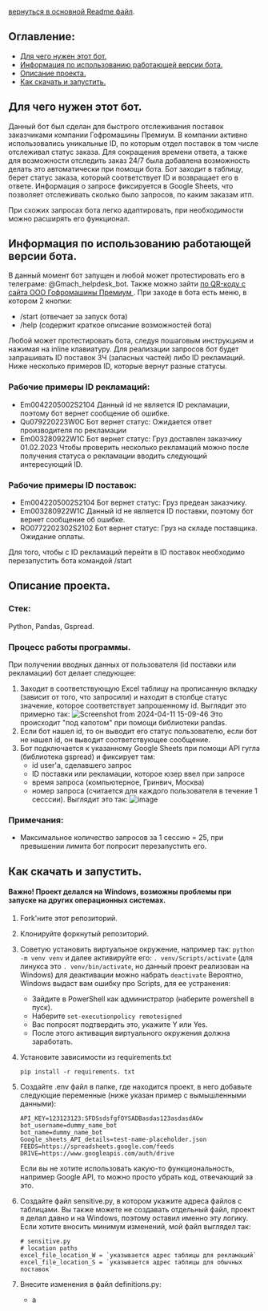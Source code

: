 [вернуться в основной Readme файл](https://github.com/gaifut/GMP-Warranty_ID_bot/blob/main/README.md).

## Оглавление:
- [Для чего нужен этот бот.](#Для-чего-нужен-этот-бот)
- [Информация по использованию работающей версии бота.](#Информация-по-использованию-работающей-версии-бота)
- [Описание проекта.](#Описание-проекта)
- [Как скачать и запустить.](#Как-скачать-и-запустить)

## Для чего нужен этот бот.
Данный бот был сделан для быстрого отслеживания поставок заказчиками компании Гофромашины Премиум. В компании активно использовались уникальные ID, по которым отдел поставок в том числе отслеживал статус заказа. Для сокращения времени ответа, а также для возможности отследить заказ 24/7 была добавлена возможность делать это автоматически при помощи бота. Бот заходит в таблицу, берет статус заказа, который соответствует ID и возвращает его в ответе. Информация о запросе фиксируется в Google Sheets, что позволяет отслеживать сколько было запросов, по каким заказам итп.

При схожих запросах бота легко адаптировать, при необходимости можно расширять его функционал.

## Информация по использованию работающей версии бота.
В данный момент бот запущен и любой может протестировать его в телеграме: @Gmach_helpdesk_bot. Также можно зайти [по QR-коду с сайта ООО Гофромашины Премиум ](http://g-mach.ru/servisy-dlya-klientov).
При заходе в бота есть меню, в котором 2 кнопки:
- /start (отвечает за запуск бота)
- /help (содержит краткое описание возможностей бота)

Любой может протестировать бота, следуя пошаговым инструкциям и нажимая на inline клавиатуру.
Для реализации запросов бот будет запрашивать ID поставок ЗЧ (запасных частей) либо ID рекламаций. Ниже несколько примеров ID, которые вернут разные статусы.
### Рабочие примеры ID рекламаций:
 - Em0042205002S2104
   Данный id не является ID рекламации, поэтому бот вернет сообщение об ошибке.
 - Qu079220223W0C
   Бот вернет статус: Ожидается ответ производителя по рекламации
 - Em003280922W1C
   Бот вернет статус: Груз доставлен заказчику 01.02.2023
Чтобы проверить несколько рекламаций можно после получения статуса о рекламации вводить следующий интересующий ID.
### Рабочие примеры ID поставок:
 - Em0042205002S2104
   Бот вернет статус: Груз предеан заказчику.
 - Em003280922W1C
   Данный id не является ID поставки, поэтому бот вернет сообщение об ошибке.
 - RO0772202302S2102
   Бот вернет статус: Груз на складе поставщика. Ожидание оплаты.
   
Для того, чтобы с ID рекламаций перейти в ID поставок необходимо перезапустить бота командой /start

## Описание проекта.
### Стек:
Python, Pandas, Gspread.
### Процесс работы программы.
При получении вводных данных от пользователя (id поставки или рекламации) бот делает следующее:
1. Заходит в соответствующую Excel таблицу на прописанную вкладку (зависит от того, что запросили) и находит в столбце статус значение, которое соответствует запрошенному id. Выглядит это примерно так:
   ![Screenshot from 2024-04-11 15-09-46](https://github.com/gaifut/GMP-Warranty_ID_bot/assets/113767276/636d4a85-a217-46cc-90a3-608edfc2deb9)
Это происходит "под капотом" при помощи библиотеки pandas.
2. Если бот нашел id, то он выводит его статус пользователю, если бот не нашел id, он выводит соответствующее сообщение.
3. Бот подключается к указанному Google Sheets при помощи API гугла (библиотека gspread) и фиксирует там:
   - id user'а, сделавшего запрос
   - ID поставки или рекламации, которое юзер ввел при запросе
   - время запроса (компьютерное, Гринвич, Москва)
   - номер запроса (считается для каждого пользователя в течение 1 сесссии).
   Выглядит это так:
   ![image](https://github.com/gaifut/GMP-Warranty_ID_bot/assets/113767276/f4000d2b-4894-4da6-9fb1-2050f47fc799)
### Примечания:
- Максимальное количество запросов за 1 сессию = 25, при превышении лимита бот попросит перезапустить его.

## Как скачать и запустить.
#### Важно! Проект делался на Windows, возможны проблемы при запуске на других операционных системах.
1. Fork'ните этот репозиторий.
2. Клонируйте форкнутый репозиторий.
3. Советую установить виртуальное окружение, например так: ```python -m venv venv```
   и далее активируйте его: ```. venv/Scripts/activate``` (для линукса это ```. venv/bin/activate```, но данный проект реализован на Windows)
   для деактивации можно набрать ```deactivate```
   Вероятно, Windows выдаст вам ошибку про Scripts, для ее устранения:
    - Зайдите в PowerShell как администратор (наберите powershell в пуск).
    - Наберите ```set-executionpolicy remotesigned```
    - Вас попросят подтвердить это, укажите Y или Yes.
    - После этого активащия виртуального окружения должна заработать.
5. Установите зависимости из requirements.txt

   ```pip install -r requirements. txt```
7. Создайте .env файл в папке, где находится проект, в него добавьте следующие переменные (ниже указан пример с вымышленными данными):
   ```
   API_KEY=123123123:SFDSsdsfgfOYSADBasdas123asdasdAGw
   bot_username=dummy_name_bot
   bot_name=dummy_name_bot
   Google_sheets_API_details=test-name-placeholder.json
   FEEDS=https://spreadsheets.google.com/feeds
   DRIVE=https://www.googleapis.com/auth/drive
   ```
   Если вы не хотите использовать какую-то функциональность, например Google API, то можно просто убрать код, отвечающий за это.
8. Создайте файл sensitive.py, в котором укажите адреса файлов с таблицами. Вы также можете не создавать отдельный файл, проект я делал давно и на Windows, поэтому оставил именно эту логику.
   Если хотите вносить минимум изменений, мой файл выглядел так:
   ```
   # sensitive.py
   # location paths
   excel_file_location_W = `указывается адрес таблицы для рекламаций`
   excel_file_location_S = `указывается адрес таблицы для обычных поставок`
   ```
9. Внесите изменения в файл definitions.py:
   - a
